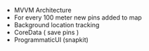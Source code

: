 - MVVM Architecture
- For every 100 meter new pins added to map
- Background location tracking
- CoreData ( save pins )
- ProgrammaticUI (snapkit)
